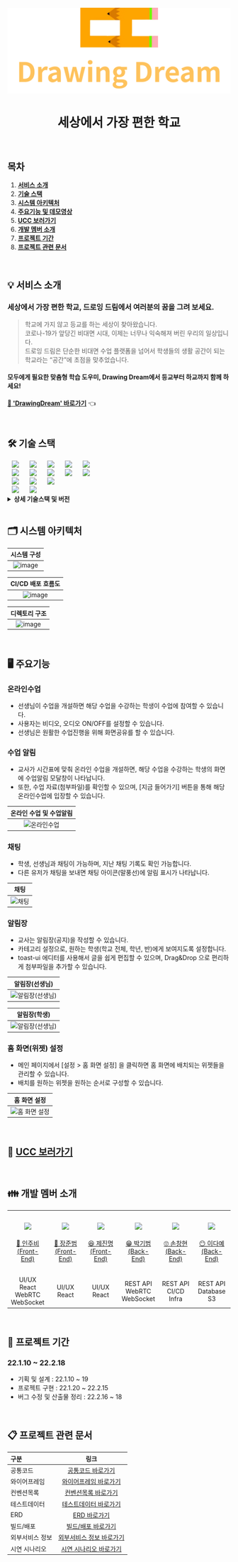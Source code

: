 <div align="center">
  <br />
  <img src="./readme_assets/drawingdream_logo.png" alt="DrawingDream" />
  <br />
  <h1>세상에서 가장 편한 학교</h1>
  <br />
</div>

## 목차

1. [**서비스 소개**](#1)
2. [**기술 스택**](#2)
3. [**시스템 아키텍처**](#3)
4. [**주요기능 및 데모영상**](#4)
5. [**UCC 보러가기**](#5)
6. [**개발 멤버 소개**](#6)
7. [**프로젝트 기간**](#7)
8. [**프로젝트 관련 문서**](#8)

<br/>


<div id="1"></div>

## 💡 서비스 소개

### 세상에서 가장 편한 학교, 드로잉 드림에서 여러분의 꿈을 그려 보세요.

> 학교에 가지 않고 등교를 하는 세상이 찾아왔습니다. <br />
코로나-19가 앞당긴 비대면 시대, 이제는 너무나 익숙해져 버린 우리의 일상입니다. <br />
드로잉 드림은 단순한 비대면 수업 플랫폼을 넘어서 학생들의 생활 공간이 되는 학교라는 “공간”에 초점을 맞추었습니다.
>
#### 모두에게 필요한 맞춤형 학습 도우미, Drawing Dream에서 등교부터 하교까지 함께 하세요! 

[**🔗 'DrawingDream' 바로가기**](https://i6a607.p.ssafy.io/) 👈

<br/>

<div id="2"></div>

## 🛠️ 기술 스택

<img src="https://img.shields.io/badge/Java-007396?style=for-the-badge&logo=Java&logoColor=#007396" style="height : auto; margin-left : 10px; margin-right : 10px;"/>
<img src="https://img.shields.io/badge/Spring Boot-6DB33F?style=for-the-badge&logo=Spring Boot&logoColor=white" style="height : auto; margin-left : 10px; margin-right : 10px;"/>
<img src="https://img.shields.io/badge/JSON Web Tokens-000000?style=for-the-badge&logo=JSON Web Tokens&logoColor=white" style="height : auto; margin-left : 10px; margin-right : 10px;"/>
<img src="https://img.shields.io/badge/Spring Security-6DB33F?style=for-the-badge&logo=Spring Security&logoColor=white" style="height : auto; margin-left : 10px; margin-right : 10px;"/>
<img src="https://img.shields.io/badge/Amazon S3-569A31?style=for-the-badge&logo=Amazon S3&logoColor=white" style="height : auto; margin-left : 10px; margin-right : 10px;"/><br>



<img src="https://img.shields.io/badge/Gradle-02303A?style=for-the-badge&logo=Gradle&logoColor=white" style="height : auto; margin-left : 10px; margin-right : 10px;"/>
<img src="https://img.shields.io/badge/Nginx-009639?style=for-the-badge&logo=NGINX&logoColor=white" style="height : auto; margin-left : 10px; margin-right : 10px;"/>
<img src="https://img.shields.io/badge/Docker-2496ED?style=for-the-badge&logo=Docker&logoColor=white" style="height : auto; margin-left : 10px; margin-right : 10px;"/>
<img src="https://img.shields.io/badge/Jenkins-D24939?style=for-the-badge&logo=Jenkins&logoColor=white" style="height : auto; margin-left : 10px; margin-right : 10px;"/>
<img src="https://img.shields.io/badge/Ubuntu-E95420?style=for-the-badge&logo=Ubuntu&logoColor=white" style="height : auto; margin-left : 10px; margin-right : 10px;"/>
<br>

<img src="https://img.shields.io/badge/React-61DAFB?style=for-the-badge&logo=React&logoColor=white" style="height : auto; margin-left : 10px; margin-right : 10px;"/>
<img src="https://img.shields.io/badge/Redux-764ABC?style=for-the-badge&logo=Redux&logoColor=white" style="height : auto; margin-left : 10px; margin-right : 10px;"/>
<img src="https://img.shields.io/badge/Node.js-339939?style=for-the-badge&logo=Node.js&logoColor=white" style="height : auto; margin-left : 10px; margin-right : 10px;"/>  <br>

<img src="https://img.shields.io/badge/Jira-0052CC?style=for-the-badge&logo=Jira&logoColor=white" style="height : auto; margin-left : 10px; margin-right : 10px;"/>
<img src="https://img.shields.io/badge/GitLab-FCA121?style=for-the-badge&logo=GitLab&logoColor=white" style="height : auto; margin-left : 10px; margin-right : 10px;"/>

<br/>

<details><summary> <b> 상세 기술스택 및 버전</b> </summary>

| 구분       | 기술스택                    | 상세내용                 | 버전          |
| -------- | ----------------------- | -------------------- | ----------- |
| 공통     | 형상관리                    | Gitlab               | \-          |
|          | 이슈관리                    | Jira                 | \-          |
|          | 커뮤니케이션                  | Mattermost, Notion   | \-          |
| BackEnd  | DB                      | MySQL                | 5.7         |
|          |                         | JPA                  | \-          |
|          |                         | QueryDSL             | \-          |
|          | Java                    | Zulu                 | 8.33.0.1    |
|          | Spring                  | Spring               | 5.3.6       |
|          |                         | Spring Boot          | 2.4.5       |
|          | IDE                     | Eclipse              | JEE 2020-06 |
|          | Cloud Storage           | AWS S3               | \-          |
|          | Build                   | Gradle               | 7.3.2       |
|          | WebRTC                  | Kurento Media Server | 6.16        |
|          | WebRTC                  | Kurento              | \-          |
|          | API Docs                | Swagger2             | 3.0.0       |
| FrontEnd | HTML5                   |                      | \-          |
|          | CSS3                    |                      | \-          |
|          | JavaScript(ES6)         |                      |\-           |
|          | React                   | React                | 17.0.2      |
|          | React                   | Redux                | 7.2.6       |
|          | React                   | Redux-thunk          | 2.4.1       |
|          |                         | styled-components    | 5.3.3       |
|          |                         | framer-motion        | 6.0.0       |
|          |                         | apexcharts           | 3.33.0      |
|          |                         | toast-ui/react-editor      | 3.1.2       |
|          |                         | toast-ui/react-calendar    | 1.0.6       |
|          | WebSocket               | @stomp/stompjs       | 6.1.2       |
|          | WebSocket               | stompjs              | 2.3.3       |
|          | WebSocket               | sockjs-client        | 1.5.2       |
|          | IDE                     | Visual Studio Code   | 1.63.2      |
| Server   | 서버                      | AWS EC2              | \-          |
|          | 플랫폼                     | Ubuntu               | 20.04.3 LTS |
|          | 배포                      | Docker               | 20.10.12    |
|          | 배포                      | Jenkins              | 2.319.2     |

</details>

<br />

<div id="3"></div>

## 🗂️ 시스템 아키텍처

|                              시스템 구성                           |
| :------------------------------------------------------------------------------: |
| ![image](https://user-images.githubusercontent.com/8343301/154484342-36cff26d-a96b-4d52-8be0-4383aad54510.png) |


|                              CI/CD 배포 흐름도                           |
| :------------------------------------------------------------------------------: |
| ![image](https://user-images.githubusercontent.com/8343301/154471327-63b80f5d-b724-4365-b30b-0dfe04b7f4f8.png) |

|                              디렉토리 구조                       |
| :------------------------------------------------------------------------------: |
| ![image](/uploads/53ff1283ba3f2f6a1bc7e436608a5aeb/image.png) |

<br />

<div id="4"></div>

## 🖥️ 주요기능

### 온라인수업
- 선생님이 수업을 개설하면 해당 수업을 수강하는 학생이 수업에 참여할 수 있습니다.
- 사용자는 비디오, 오디오 ON/OFF를 설정할 수 있습니다.
- 선생님은 원활한 수업진행을 위해 화면공유를 할 수 있습니다. 

### 수업 알림
- 교사가 시간표에 맞춰 온라인 수업을 개설하면, 해당 수업을 수강하는 학생의 화면에 수업알림 모달창이 나타납니다.
- 또한, 수업 자료(첨부파일)를 확인할 수 있으며, [지금 들어가기] 버튼을 통해 해당 온라인수업에 입장할 수 있습니다.

|                              온라인 수업 및 수업알림                       |
| :---------------------------------------------------------------------------: |
|  <img src="https://drawingdream-bucket.s3.ap-northeast-2.amazonaws.com/%EC%98%A8%EB%9D%BC%EC%9D%B8%EC%88%98%EC%97%85.gif" alt="온라인수업" />  |

### 채팅
- 학생, 선생님과 채팅이 가능하며, 지난 채팅 기록도 확인 가능합니다.
- 다른 유저가 채팅을 보내면 채팅 아이콘(말풍선)에 알림 표시가 나타납니다.

|                              채팅                       |
| :---------------------------------------------------------------------------: |
|  <img src="https://drawingdream-bucket.s3.ap-northeast-2.amazonaws.com/%EC%95%8C%EB%A6%BC%EC%9E%A5_%EC%84%A0%EC%83%9D%EB%8B%98.gif" alt="채팅" />  |

### 알림장
- 교사는 알림장(공지)을 작성할 수 있습니다.
- 카테고리 설정으로, 원하는 학생(학교 전체, 학년, 반)에게 보여지도록 설정합니다.
- toast-ui 에디터를 사용해서 글을 쉽게 편집할 수 있으며, Drag&Drop 으로 편리하게 첨부파일을 추가할 수 있습니다.  

|                              알림장(선생님)                  |
| :---------------------------------------------------------------------------: |
|  <img src="https://drawingdream-bucket.s3.ap-northeast-2.amazonaws.com/%EC%95%8C%EB%A6%BC%EC%9E%A5_%EC%84%A0%EC%83%9D%EB%8B%98.gif" alt="알림장(선생님) " />  |

|                              알림장(학생)                  |
| :---------------------------------------------------------------------------: |
|  <img src="https://drawingdream-bucket.s3.ap-northeast-2.amazonaws.com/%EC%95%8C%EB%A6%BC%EC%9E%A5_%ED%95%99%EC%83%9D.gif" alt="알림장(선생님) " />  |
    
### 홈 화면(위젯) 설정 
- 메인 페이지에서 [설정 > 홈 화면 설정] 을 클릭하면 홈 화면에 배치되는 위젯들을 관리할 수 있습니다.
- 배치를 원하는 위젯을 원하는 순서로 구성할 수 있습니다.

|                              홈 화면 설정                      |
| :---------------------------------------------------------------------------: |
|  <img src="https://drawingdream-bucket.s3.ap-northeast-2.amazonaws.com/%ED%99%88%ED%99%94%EB%A9%B4.gif" alt="홈 화면 설정" />  |

<br/>

<div id="5"></div>

## 🎥 [UCC 보러가기](https://drawingdream-bucket.s3.ap-northeast-2.amazonaws.com/UCC+%EC%B5%9C%EC%A2%85%EB%B3%B8.mp4) 

<br />

<div id="6"></div>

## 👪 개발 멤버 소개 
<table>
    <tr>
        <td height="140px" align="center"> <a href="https://github.com/Jubi-in">
            <img src="https://avatars.githubusercontent.com/Jubi-in" width="140px" /> <br><br> 👑 인주비 <br>(Front-End) </a> <br></td>
        <td height="140px" align="center"> <a href="https://github.com/unilion">
            <img src="https://avatars.githubusercontent.com/unilion" width="140px" /> <br><br> 🙂 장준범 <br>(Front-End) </a> <br></td>
        <td height="140px" align="center"> <a href="https://github.com/jejinmyeong">
            <img src="https://avatars.githubusercontent.com/jejinmyeong" width="140px" /> <br><br> 😆 제진명 <br>(Front-End) </a> <br></td>
        <td height="140px" align="center"> <a href="https://github.com/kibum414">
            <img src="https://avatars.githubusercontent.com/kibum414" width="140px" /> <br><br> 😁 박기범 <br>(Back-End) </a> <br></td>
        <td height="140px" align="center"> <a href="https://github.com/changhyuns">
            <img src="https://avatars.githubusercontent.com/changhyuns" width="140px" /> <br><br> 🙄 손창현 <br>(Back-End) </a> <br></td>
        <td height="140px" align="center"> <a href="https://github.com/dayaeLee777">
            <img src="https://avatars.githubusercontent.com/dayaeLee777" width="140px" /> <br><br> 😶 이다예 <br>(Back-End) </a> <br></td>
    </tr>
    <tr>
        <td align="center">UI/UX<br/>React<br/>WebRTC<br/>WebSocket</td>
        <td align="center">UI/UX<br/>React</td>
        <td align="center">UI/UX<br/>React</td>
        <td align="center">REST API<br/>WebRTC<br/>WebSocket</td>
        <td align="center">REST API<br/>CI/CD<br/>Infra<br/></td>
        <td align="center">REST API<br/>Database<br/>S3<br/></td>
    </tr>
</table>

<br />

<div id="7"></div>

## 📆 프로젝트 기간
### 22.1.10 ~ 22.2.18
- 기획 및 설계 : 22.1.10 ~ 19
- 프로젝트 구현 : 22.1.20 ~ 22.2.15
- 버그 수정 및 산출물 정리 : 22.2.16 ~ 18
<br />

<div id="8"></div>

## 📋 프로젝트 관련 문서
|  구분  |  링크  |
| :--------------- | :---------------: |
| 공통코드 | [공통코드 바로가기](/docs/공통코드.md) |
| 와이어프레임 | [와이어프레임 바로가기](/docs/와이어프레임.md) |
| 컨벤션목록 | [컨벤션목록 바로가기](/docs/컨벤션목록.md) |
| 테스트데이터 | [테스트데이터 바로가기](/docs/테스트데이터.md) |
| ERD | [ERD 바로가기](/docs/ERD.md) |
| 빌드/배포 | [빌드/배포 바로가기](/exec/01_서울_6반_A607_빌드및배포.pdf) |
| 외부서비스 정보 | [외부서비스 정보 바로가기](/exec/02_서울_6반_A607_외부서비스_정보.pdf) |
| 시연 시나리오 | [시연 시나리오 바로가기](/exec/04_서울_6반_A607_시연시나리오.pdf) |
